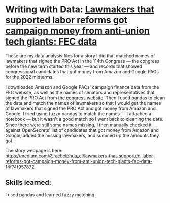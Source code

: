 # Writing with Data: [Lawmakers that supported labor reforms got campaign money from anti-union tech giants: FEC data](https://medium.com/@rachelphua_el/lawmakers-that-supported-labor-reforms-got-campaign-money-from-anti-union-tech-giants-fec-data-14f74f957872)

These are my data analysis files for a story I did that matched names of lawmakers that signed the PRO Act in the 114th Congress — the congress before the new term started this year — and records that showed congressional candidates that got money from Amazon and Google PACs for the 2022 midterms. 

I downloaded Amazon and Google PACs' campaign finance data from the FEC website, as well as the names of senators and representatives that signed the PRO Act from [the congress website](https://www.congress.gov/bill/117th-congress/senate-bill/420/cosponsors). Then I used pandas to clean the data and match the names of lawmakers so that I would get the names of lawmakers that signed the PRO Act and got money from Amazon and Google. I tried using fuzzy pandas to match the names — I attached a notebook — but it wasn't a good match so I went back to cleaning the data. Since there were still some names missing, I then manually checked it against OpenSecrets' list of candidates that got money from Amazon and Google, added the missing lawmakers, and summed up the amounts they got. 

The story webpage is here: https://medium.com/@rachelphua_el/lawmakers-that-supported-labor-reforms-got-campaign-money-from-anti-union-tech-giants-fec-data-14f74f957872

## Skills learned: 
I used pandas and learned fuzzy matching. 
